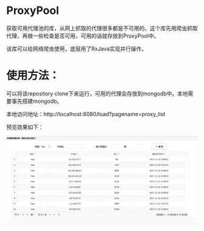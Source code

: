 # ProxyPool


获取可用代理池的库，从网上抓取的代理很多都是不可用的。这个库先用爬虫抓取代理，再做一些检查是否可用，可用的话就存放到ProxyPool中。

该库可以给网络爬虫使用，底层用了RxJava实现并行操作。


# 使用方法：

可以将该repository clone下来运行，可用的代理会存放到mongodb中。本地需要事先搭建mongodb。

本地访问地址：http://localhost:8080/load?pagename=proxy_list

预览效果如下：

![](proxy_list.png)